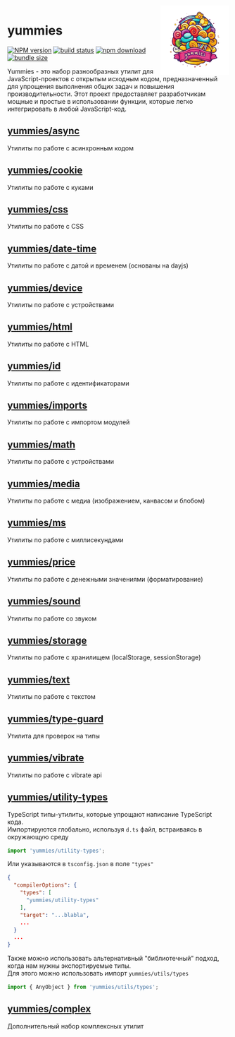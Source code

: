 <img src="assets/logo.png" align="right" height="156" alt="logo" />

# yummies  

[![NPM version][npm-image]][npm-url] [![build status][github-build-actions-image]][github-actions-url] [![npm download][download-image]][download-url] [![bundle size][bundlephobia-image]][bundlephobia-url]


[npm-image]: http://img.shields.io/npm/v/yummies.svg
[npm-url]: http://npmjs.org/package/yummies
[github-build-actions-image]: https://github.com/js2me/yummies/workflows/Build/badge.svg
[github-actions-url]: https://github.com/js2me/yummies/actions
[download-image]: https://img.shields.io/npm/dm/yummies.svg
[download-url]: https://npmjs.org/package/yummies
[bundlephobia-url]: https://bundlephobia.com/result?p=yummies
[bundlephobia-image]: https://badgen.net/bundlephobia/minzip/yummies


Yummies - это набор разнообразных утилит для JavaScript-проектов с открытым исходным кодом, предназначенный для упрощения выполнения общих задач и повышения производительности. Этот проект предоставляет разработчикам мощные и простые в использовании функции, которые легко интегрировать в любой JavaScript-код.  

## [yummies/async](src/async.ts)  
Утилиты по работе с асинхронным кодом  

## [yummies/cookie](src/cookie.ts)  
Утилиты по работе с куками  

## [yummies/css](src/css.ts)  
Утилиты по работе с CSS  

## [yummies/date-time](src/date-time.ts)  
Утилиты по работе с датой и временем (основаны на dayjs)   

## [yummies/device](src/device.ts)  
Утилиты по работе с устройствами  

## [yummies/html](src/html.ts)  
Утилиты по работе с HTML  

## [yummies/id](src/id.ts)  
Утилиты по работе с идентификаторами  

## [yummies/imports](src/imports.ts)  
Утилиты по работе с импортом модулей  

## [yummies/math](src/math.ts)  
Утилиты по работе с устройствами  

## [yummies/media](src/media.ts)  
Утилиты по работе с медиа (изображением, канвасом и блобом)  

## [yummies/ms](src/ms.ts)  
Утилиты по работе с миллисекундами  

## [yummies/price](src/price.ts)  
Утилиты по работе с денежными значениями (форматирование)  

## [yummies/sound](src/sound.ts)  
Утилиты по работе со звуком  

## [yummies/storage](src/storage.ts)  
Утилиты по работе с хранилищем (localStorage, sessionStorage)  

## [yummies/text](src/text.ts)  
Утилиты по работе с текстом  

## [yummies/type-guard](src/type-guard.ts)  
Утилита для проверок на типы  

## [yummies/vibrate](src/vibrate.ts)  
Утилиты по работе с vibrate api  

## [yummies/utility-types](src/utils/types.ts)  
TypeScript типы-утилиты, которые упрощают написание TypeScript кода.  
Импортируются глобально, используя `d.ts` файл, встраиваясь в окружающую среду   
```ts
import 'yummies/utility-types';
```  
Или указываются в `tsconfig.json` в поле `"types"`    
```json
{
  "compilerOptions": {
    "types": [
      "yummies/utility-types"
    ],
    "target": "...blabla",
    ...
  }
  ...
}
```
Также можно использовать альтернативный "библиотечный" подход, когда нам нужны экспортируемые типы.  
Для этого можно использовать импорт `yummies/utils/types`   

```ts
import { AnyObject } from 'yummies/utils/types';
```


## [yummies/complex](src/complex/index.ts)  

Дополнительный набор комплексных утилит  